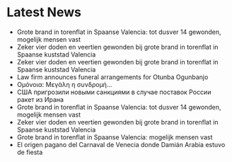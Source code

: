 # Latest News
-  Grote brand in torenflat in Spaanse Valencia: tot dusver 14 gewonden, mogelijk mensen vast
-  Zeker vier doden en veertien gewonden bij grote brand in torenflat in Spaanse kuststad Valencia
-  Zeker vier doden en veertien gewonden bij grote brand in torenflat in Spaanse kuststad Valencia
-  Law firm announces funeral arrangements for Otunba Ogunbanjo
-  Ομόνοια: Μεγάλη η συνδρομή…
-  США пригрозили новыми санкциями в случае поставок России ракет из Ирана
-  Grote brand in torenflat in Spaanse Valencia: tot dusver 14 gewonden, mogelijk mensen vast
-  Zeker vier doden en veertien gewonden bij grote brand in torenflat in Spaanse kuststad Valencia
-  Grote brand in torenflat in Spaanse Valencia: mogelijk mensen vast
-  El origen pagano del Carnaval de Venecia donde Damián Arabia estuvo de fiesta
